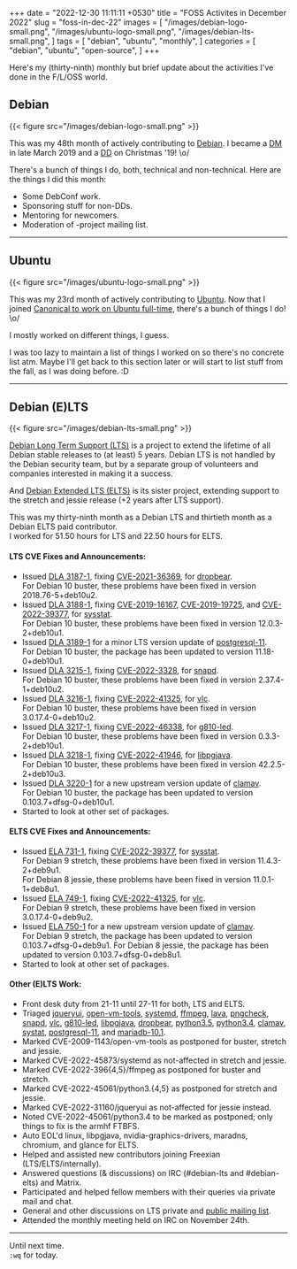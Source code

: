 +++
date = "2022-12-30 11:11:11 +0530"
title = "FOSS Activites in December 2022"
slug = "foss-in-dec-22"
images = [
    "/images/debian-logo-small.png",
    "/images/ubuntu-logo-small.png",
    "/images/debian-lts-small.png",
]
tags = [
    "debian",
    "ubuntu",
    "monthly",
]
categories = [
    "debian",
    "ubuntu",
    "open-source",
]
+++

Here's my (thirty-ninth) monthly but brief update about the activities I've done in the F/L/OSS world.

## Debian
{{< figure src="/images/debian-logo-small.png" >}}

This was my 48th month of actively contributing to [Debian](https://www.debian.org/).
I became a [DM](https://wiki.debian.org/DebianMaintainer) in late March 2019 and a [DD](https://wiki.debian.org/DebianDeveloper) on Christmas '19! \o/

There's a bunch of things I do, both, technical and non-technical. Here are the things I did this month:

- Some DebConf work.
- Sponsoring stuff for non-DDs.
- Mentoring for newcomers.
- Moderation of -project mailing list.

---

## Ubuntu
{{< figure src="/images/ubuntu-logo-small.png" >}}

This was my 23rd month of actively contributing to [Ubuntu](https://ubuntu.com/about).
Now that I joined [Canonical to work on Ubuntu full-time](https://utkarsh2102.com/posts/hello-canonical/), there's a bunch of things I do! \o/

I mostly worked on different things, I guess.

I was too lazy to maintain a list of things I worked on so there's
no concrete list atm. Maybe I'll get back to this section later or
will start to list stuff from the fall, as I was doing before. :D

---

## Debian (E)LTS
{{< figure src="/images/debian-lts-small.png" >}}

[Debian Long Term Support (LTS)](https://www.freexian.com/en/services/debian-lts.html) is a project to extend the lifetime of all Debian stable releases to (at least) 5 years. Debian LTS is not handled by the Debian security team, but by a separate group of volunteers and companies interested in making it a success.  

And [Debian Extended LTS (ELTS)](https://deb.freexian.com/extended-lts) is its sister project, extending support to the stretch and jessie release (+2 years after LTS support).

This was my thirty-ninth month as a Debian LTS and thirtieth month as a Debian ELTS paid contributor.  
I worked for 51.50 hours for LTS and 22.50 hours for ELTS.

#### LTS CVE Fixes and Announcements:

- Issued [DLA 3187-1](https://lists.debian.org/debian-lts-announce/2022/11/msg00015.html), fixing [CVE-2021-36369](https://security-tracker.debian.org/tracker/CVE-2021-36369), for [dropbear](https://tracker.debian.org/pkg/dropbear).  
  For Debian 10 buster, these problems have been fixed in version 2018.76-5+deb10u2.
- Issued [DLA 3188-1](https://lists.debian.org/debian-lts-announce/2022/11/msg00014.html), fixing [CVE-2019-16167](https://security-tracker.debian.org/tracker/CVE-2019-16167), [CVE-2019-19725](https://security-tracker.debian.org/tracker/CVE-2019-19725), and [CVE-2022-39377](https://security-tracker.debian.org/tracker/CVE-2022-39377), for [sysstat](https://tracker.debian.org/pkg/sysstat).  
  For Debian 10 buster, these problems have been fixed in version 12.0.3-2+deb10u1.
- Issued [DLA 3189-1](https://lists.debian.org/debian-lts-announce/2022/11/msg00017.html) for a minor LTS version update of [postgresql-11](https://tracker.debian.org/pkg/postgresql-11).  
  For Debian 10 buster, the package has been updated to version 11.18-0+deb10u1.
- Issued [DLA 3215-1](https://lists.debian.org/debian-lts-announce/2022/12/msg00000.html), fixing [CVE-2022-3328](https://security-tracker.debian.org/tracker/CVE-2022-3328), for [snapd](https://tracker.debian.org/pkg/snapd).  
  For Debian 10 buster, these problems have been fixed in version 2.37.4-1+deb10u2.
- Issued [DLA 3216-1](https://lists.debian.org/debian-lts-announce/2022/12/msg00001.html), fixing [CVE-2022-41325](https://security-tracker.debian.org/tracker/CVE-2022-41325), for [vlc](https://tracker.debian.org/pkg/vlc).  
  For Debian 10 buster, these problems have been fixed in version 3.0.17.4-0+deb10u2.
- Issued [DLA 3217-1](https://lists.debian.org/debian-lts-announce/2022/12/msg00002.html), fixing [CVE-2022-46338](https://security-tracker.debian.org/tracker/CVE-2022-46338), for [g810-led](https://tracker.debian.org/pkg/g810-led).  
  For Debian 10 buster, these problems have been fixed in version 0.3.3-2+deb10u1.
- Issued [DLA 3218-1](https://lists.debian.org/debian-lts-announce/2022/12/msg00003.html), fixing [CVE-2022-41946](https://security-tracker.debian.org/tracker/CVE-2022-41946), for [libpgjava](https://tracker.debian.org/pkg/libpgjava).  
  For Debian 10 buster, these problems have been fixed in version 42.2.5-2+deb10u3.
- Issued [DLA 3220-1](https://lists.debian.org/debian-lts-announce/2022/12/msg00005.html) for a new upstream version update of [clamav](https://tracker.debian.org/pkg/clamav).  
  For Debian 10 buster, the package has been updated to version 0.103.7+dfsg-0+deb10u1.
- Started to look at other set of packages.

#### ELTS CVE Fixes and Announcements:

- Issued [ELA 731-1](https://www.freexian.com/lts/extended/updates/ela-731-1-sysstat/), fixing [CVE-2022-39377](https://security-tracker.debian.org/tracker/CVE-2022-39377), for [sysstat](https://tracker.debian.org/pkg/sysstat).  
  For Debian 9 stretch, these problems have been fixed in version 11.4.3-2+deb9u1.  
  For Debian 8 jessie, these problems have been fixed in version 11.0.1-1+deb8u1.
- Issued [ELA 749-1](https://www.freexian.com/lts/extended/updates/ela-749-1-vlc/), fixing [CVE-2022-41325](https://security-tracker.debian.org/tracker/CVE-2022-41325), for [vlc](https://tracker.debian.org/pkg/vlc).  
  For Debian 9 stretch, these problems have been fixed in version 3.0.17.4-0+deb9u2.
- Issued [ELA 750-1](https://www.freexian.com/lts/extended/updates/ela-750-1-clamav/) for a new upstream version update of [clamav](https://tracker.debian.org/pkg/clamav).  
  For Debian 9 stretch, the package has been updated to version 0.103.7+dfsg-0+deb9u1.
  For Debian 8 jessie, the package has been updated to version 0.103.7+dfsg-0+deb8u1.
- Started to look at other set of packages.

#### Other (E)LTS Work:

- Front desk duty from 21-11 until 27-11 for both, LTS and ELTS.
- Triaged [jqueryui](https://tracker.debian.org/pkg/jqueryui),
[open-vm-tools](https://tracker.debian.org/pkg/open-vm-tools),
[systemd](https://tracker.debian.org/pkg/systemd),
[ffmpeg](https://tracker.debian.org/pkg/ffmpeg),
[lava](https://tracker.debian.org/pkg/lava),
[pngcheck](https://tracker.debian.org/pkg/pngcheck),
[snapd](https://tracker.debian.org/pkg/snapd),
[vlc](https://tracker.debian.org/pkg/vlc),
[g810-led](https://tracker.debian.org/pkg/g810-led),
[libpgjava](https://tracker.debian.org/pkg/libpgjava),
[dropbear](https://tracker.debian.org/pkg/dropbear),
[python3.5](https://tracker.debian.org/pkg/python3.5),
[python3.4](https://tracker.debian.org/pkg/python3.4),
[clamav](https://tracker.debian.org/pkg/clamav),
[systat](https://tracker.debian.org/pkg/systat),
[postgresql-11](https://tracker.debian.org/pkg/postgresql-11), and
[mariadb-10.1](https://tracker.debian.org/pkg/mariadb-10.1).
- Marked CVE-2009-1143/open-vm-tools as postponed for buster, stretch and jessie.
- Marked CVE-2022-45873/systemd as not-affected in stretch and jessie.
- Marked CVE-2022-396{4,5}/ffmpeg as postponed for buster and stretch.
- Marked CVE-2022-45061/python3.{4,5} as postponed for stretch and jessie.
- Marked CVE-2022-31160/jqueryui as not-affected for jessie instead.
- Noted CVE-2022-45061/python3.4 to be marked as postponed; only things to fix is the armhf FTBFS.
- Auto EOL'd linux, libpgjava, nvidia-graphics-drivers, maradns, chromium, and glance for ELTS.
- Helped and assisted new contributors joining Freexian (LTS/ELTS/internally).
- Answered questions (& discussions) on IRC (#debian-lts and #debian-elts) and Matrix.
- Participated and helped fellow members with their queries via private mail and chat.
- General and other discussions on LTS private and [public mailing list](https://lists.debian.org/debian-lts/2022/11/threads.html).
- Attended the monthly meeting held on IRC on November 24th.

---

Until next time.  
`:wq` for today.
